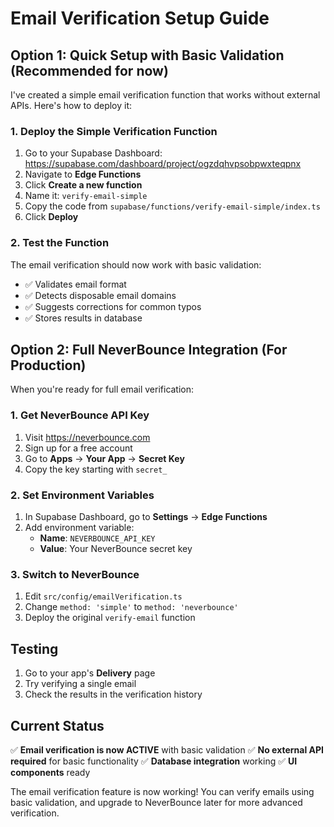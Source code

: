 # Email Verification Setup Guide

## Option 1: Quick Setup with Basic Validation (Recommended for now)

I've created a simple email verification function that works without external APIs. Here's how to deploy it:

### 1. Deploy the Simple Verification Function

1. Go to your Supabase Dashboard: https://supabase.com/dashboard/project/ogzdqhvpsobpwxteqpnx
2. Navigate to **Edge Functions**
3. Click **Create a new function**
4. Name it: `verify-email-simple`
5. Copy the code from `supabase/functions/verify-email-simple/index.ts`
6. Click **Deploy**

### 2. Test the Function

The email verification should now work with basic validation:
- ✅ Validates email format
- ✅ Detects disposable email domains
- ✅ Suggests corrections for common typos
- ✅ Stores results in database

## Option 2: Full NeverBounce Integration (For Production)

When you're ready for full email verification:

### 1. Get NeverBounce API Key
1. Visit https://neverbounce.com
2. Sign up for a free account
3. Go to **Apps** → **Your App** → **Secret Key**
4. Copy the key starting with `secret_`

### 2. Set Environment Variables
1. In Supabase Dashboard, go to **Settings** → **Edge Functions**
2. Add environment variable:
   - **Name**: `NEVERBOUNCE_API_KEY`
   - **Value**: Your NeverBounce secret key

### 3. Switch to NeverBounce
1. Edit `src/config/emailVerification.ts`
2. Change `method: 'simple'` to `method: 'neverbounce'`
3. Deploy the original `verify-email` function

## Testing

1. Go to your app's **Delivery** page
2. Try verifying a single email
3. Check the results in the verification history

## Current Status

✅ **Email verification is now ACTIVE** with basic validation
✅ **No external API required** for basic functionality
✅ **Database integration** working
✅ **UI components** ready

The email verification feature is now working! You can verify emails using basic validation, and upgrade to NeverBounce later for more advanced verification.
